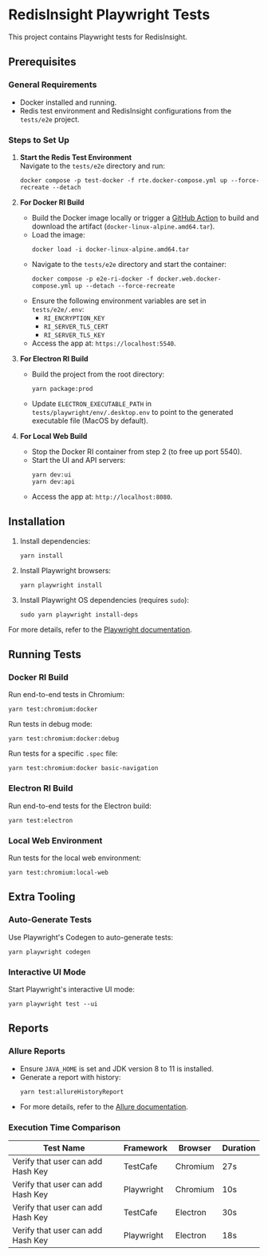 # RedisInsight Playwright Tests

This project contains Playwright tests for RedisInsight.

## Prerequisites

### General Requirements
- Docker installed and running.
- Redis test environment and RedisInsight configurations from the `tests/e2e` project.

### Steps to Set Up

1. **Start the Redis Test Environment**  
   Navigate to the `tests/e2e` directory and run:
   ```shell
   docker compose -p test-docker -f rte.docker-compose.yml up --force-recreate --detach
   ```

2. **For Docker RI Build**  
   - Build the Docker image locally or trigger a [GitHub Action](https://github.com/RedisInsight/RedisInsight/actions/workflows/manual-build.yml) to build and download the artifact (`docker-linux-alpine.amd64.tar`).
   - Load the image:
     ```shell
     docker load -i docker-linux-alpine.amd64.tar
     ```
   - Navigate to the `tests/e2e` directory and start the container:
     ```shell
     docker compose -p e2e-ri-docker -f docker.web.docker-compose.yml up --detach --force-recreate
     ```
   - Ensure the following environment variables are set in `tests/e2e/.env`:
     - `RI_ENCRYPTION_KEY`
     - `RI_SERVER_TLS_CERT`
     - `RI_SERVER_TLS_KEY`
   - Access the app at: `https://localhost:5540`.

3. **For Electron RI Build**  
   - Build the project from the root directory:
     ```shell
     yarn package:prod
     ```
   - Update `ELECTRON_EXECUTABLE_PATH` in `tests/playwright/env/.desktop.env` to point to the generated executable file (MacOS by default).

4. **For Local Web Build**  
   - Stop the Docker RI container from step 2 (to free up port 5540).
   - Start the UI and API servers:
     ```shell
     yarn dev:ui
     yarn dev:api
     ```
   - Access the app at: `http://localhost:8080`.

## Installation

1. Install dependencies:
   ```shell
   yarn install
   ```

2. Install Playwright browsers:
   ```shell
   yarn playwright install
   ```

3. Install Playwright OS dependencies (requires `sudo`):
   ```shell
   sudo yarn playwright install-deps
   ```

For more details, refer to the [Playwright documentation](https://playwright.dev/docs/running-tests).

## Running Tests

### Docker RI Build
Run end-to-end tests in Chromium:
```shell
yarn test:chromium:docker
```

Run tests in debug mode:
```shell
yarn test:chromium:docker:debug
```

Run tests for a specific `.spec` file:
```shell
yarn test:chromium:docker basic-navigation
```

### Electron RI Build
Run end-to-end tests for the Electron build:
```shell
yarn test:electron
```

### Local Web Environment
Run tests for the local web environment:
```shell
yarn test:chromium:local-web
```

## Extra Tooling

### Auto-Generate Tests
Use Playwright's Codegen to auto-generate tests:
```shell
yarn playwright codegen
```

### Interactive UI Mode
Start Playwright's interactive UI mode:
```shell
yarn playwright test --ui
```

## Reports

### Allure Reports
- Ensure `JAVA_HOME` is set and JDK version 8 to 11 is installed.
- Generate a report with history:
  ```shell
  yarn test:allureHistoryReport
  ```
- For more details, refer to the [Allure documentation](https://allurereport.org/docs/playwright-reference/).

### Execution Time Comparison
| Test Name                         | Framework  | Browser  | Duration |
| --------------------------------- | ---------- | -------- | -------- |
| Verify that user can add Hash Key | TestCafe   | Chromium | 27s      |
| Verify that user can add Hash Key | Playwright | Chromium | 10s      |
| Verify that user can add Hash Key | TestCafe   | Electron | 30s      |
| Verify that user can add Hash Key | Playwright | Electron | 18s      |
